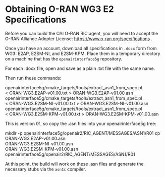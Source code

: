 Obtaining O-RAN WG3 E2 Specifications
=====================================

Before you can build the OAI O-RAN RIC agent, you will need to accept
the O-RAN Alliance Adopter License: https://www.o-ran.org/specifications .

Once you have an account, download all specifications in `.docx` form
from WG3: E2AP, E2SM-NI, and E2SM-KPM.  Place them in a temporary
directory on a machine that has the `openairinterface5g` repository.

For each .docx file, open and save as a plain .txt file with the same name.

Then run these commands:

openairinterface5g/cmake_targets/tools/extract_asn1_from_spec.pl \
    < ORAN-WG3.E2AP-v01.00.txt > ORAN-WG3.E2AP-v01.00.asn
openairinterface5g/cmake_targets/tools/extract_asn1_from_spec.pl \
    < ORAN-WG3.E2SM-NI-v01.00.txt > ORAN-WG3.E2SM-NI-v01.00.asn
openairinterface5g/cmake_targets/tools/extract_asn1_from_spec.pl \
    < ORAN-WG3.E2SM-KPM-v01.00.txt > ORAN-WG3.E2SM-KPM-v01.00.asn

This is version 01, so copy the .asn files into your openairinterface5g
tree:

mkdir -p openairinterface5g/openair2/RIC_AGENT/MESSAGES/ASN1/R01
cp ORAN-WG3.E2AP-v01.00.asn \
    ORAN-WG3.E2SM-NI-v01.00.asn \
    ORAN-WG3.E2SM-KPM-v01.00.asn \
    openairinterface5g/openair2/RIC_AGENT/MESSAGES/ASN1/R01

At this point, the build will work on these .asn files and generate the
necessary stubs via the `asn1c` compiler.
